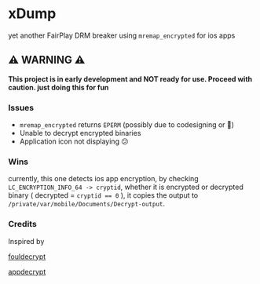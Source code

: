# xDump
yet another FairPlay DRM breaker using `mremap_encrypted` for ios apps

## ⚠️ WARNING ⚠️
**This project is in early development and NOT ready for use. Proceed with caution. just doing this for fun**

### Issues
- `mremap_encrypted` returns `EPERM` (possibly due to codesigning or 🤔)
- Unable to decrypt encrypted binaries
- Application icon not displaying 😕

### Wins
currently, this one detects ios app encryption, by checking `LC_ENCRYPTION_INFO_64 -> cryptid`, whether it is encrypted or decrypted binary ( decrypted = `cryptid == 0` ), it copies the output to `/private/var/mobile/Documents/Decrypt-output`.

### Credits
Inspired by

[fouldecrypt](https://github.com/NyaMisty/fouldecrypt)

[appdecrypt](https://github.com/paradiseduo/appdecrypt)

